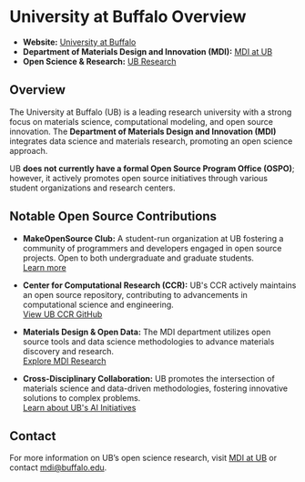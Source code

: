 # University at Buffalo Overview

- **Website:** [University at Buffalo](https://www.buffalo.edu/)
- **Department of Materials Design and Innovation (MDI):** [MDI at UB](https://engineering.buffalo.edu/materials-design-innovation.html)
- **Open Science & Research:** [UB Research](https://www.buffalo.edu/research.html)

## Overview
The University at Buffalo (UB) is a leading research university with a strong focus on materials science, computational modeling, and open source innovation. The **Department of Materials Design and Innovation (MDI)** integrates data science and materials research, promoting an open science approach.

UB **does not currently have a formal Open Source Program Office (OSPO)**; however, it actively promotes open source initiatives through various student organizations and research centers.

## Notable Open Source Contributions
- **MakeOpenSource Club:** A student-run organization at UB fostering a community of programmers and developers engaged in open source projects. Open to both undergraduate and graduate students.  
  [Learn more](https://engineering.buffalo.edu/computer-science-engineering/people/professional-and-student-organizations.host.html/content/shared/engineering/school-wide-content/clubs/seas/open-source.detail.html)

- **Center for Computational Research (CCR):** UB's CCR actively maintains an open source repository, contributing to advancements in computational science and engineering.  
  [View UB CCR GitHub](https://github.com/ubccr)

- **Materials Design & Open Data:** The MDI department utilizes open source tools and data science methodologies to advance materials discovery and research.  
  [Explore MDI Research](https://engineering.buffalo.edu/materials-design-innovation/research.html)

- **Cross-Disciplinary Collaboration:** UB promotes the intersection of materials science and data-driven methodologies, fostering innovative solutions to complex problems.  
  [Learn about UB's AI Initiatives](https://www.buffalo.edu/research/research-expertise/expertise-in-ai.html)

## Contact
For more information on UB’s open science research, visit [MDI at UB](https://engineering.buffalo.edu/materials-design-innovation.html) or contact [mdi@buffalo.edu](mailto:mdi@buffalo.edu).



